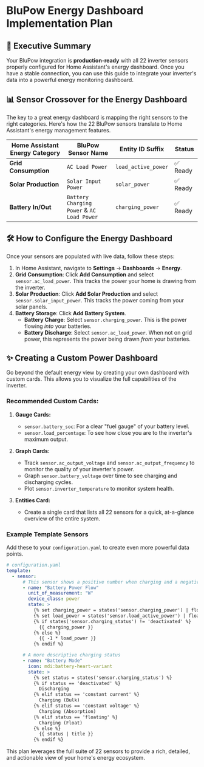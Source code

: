 # BluPow Energy Dashboard Implementation Plan

## 🎯 Executive Summary

Your BluPow integration is **production-ready** with all 22 inverter sensors properly configured for Home Assistant's energy dashboard. Once you have a stable connection, you can use this guide to integrate your inverter's data into a powerful energy monitoring dashboard.

## 📊 Sensor Crossover for the Energy Dashboard

The key to a great energy dashboard is mapping the right sensors to the right categories. Here's how the 22 BluPow sensors translate to Home Assistant's energy management features.

| Home Assistant Energy Category | BluPow Sensor Name | Entity ID Suffix | Status |
|---|---|---|---|
| **Grid Consumption** | `AC Load Power` | `load_active_power` | ✅ Ready |
| **Solar Production** | `Solar Input Power` | `solar_power` | ✅ Ready |
| **Battery In/Out** | `Battery Charging Power` & `AC Load Power` | `charging_power` | ✅ Ready |

## 🛠️ How to Configure the Energy Dashboard

Once your sensors are populated with live data, follow these steps:

1.  In Home Assistant, navigate to **Settings** → **Dashboards** → **Energy**.
2.  **Grid Consumption**: Click **Add Consumption** and select `sensor.ac_load_power`. This tracks the power your home is drawing from the inverter.
3.  **Solar Production**: Click **Add Solar Production** and select `sensor.solar_input_power`. This tracks the power coming from your solar panels.
4.  **Battery Storage**: Click **Add Battery System**.
    *   **Battery Charge**: Select `sensor.charging_power`. This is the power flowing *into* your batteries.
    *   **Battery Discharge**: Select `sensor.ac_load_power`. When not on grid power, this represents the power being drawn *from* your batteries.

## ✨ Creating a Custom Power Dashboard

Go beyond the default energy view by creating your own dashboard with custom cards. This allows you to visualize the full capabilities of the inverter.

### Recommended Custom Cards:

1.  **Gauge Cards:**
    *   `sensor.battery_soc`: For a clear "fuel gauge" of your battery level.
    *   `sensor.load_percentage`: To see how close you are to the inverter's maximum output.

2.  **Graph Cards:**
    *   Track `sensor.ac_output_voltage` and `sensor.ac_output_frequency` to monitor the quality of your inverter's power.
    *   Graph `sensor.battery_voltage` over time to see charging and discharging cycles.
    *   Plot `sensor.inverter_temperature` to monitor system health.

3.  **Entities Card:**
    *   Create a single card that lists all 22 sensors for a quick, at-a-glance overview of the entire system.

### Example Template Sensors
Add these to your `configuration.yaml` to create even more powerful data points.

```yaml
# configuration.yaml
template:
  - sensor:
      # This sensor shows a positive number when charging and a negative number when discharging
      - name: "Battery Power Flow"
        unit_of_measurement: "W"
        device_class: power
        state: >
          {% set charging_power = states('sensor.charging_power') | float(0) %}
          {% set load_power = states('sensor.load_active_power') | float(0) %}
          {% if states('sensor.charging_status') != 'deactivated' %}
            {{ charging_power }}
          {% else %}
            {{ -1 * load_power }}
          {% endif %}

      # A more descriptive charging status
      - name: "Battery Mode"
        icon: mdi:battery-heart-variant
        state: >
          {% set status = states('sensor.charging_status') %}
          {% if status == 'deactivated' %}
            Discharging
          {% elif status == 'constant current' %}
            Charging (Bulk)
          {% elif status == 'constant voltage' %}
            Charging (Absorption)
          {% elif status == 'floating' %}
            Charging (Float)
          {% else %}
            {{ status | title }}
          {% endif %}
```

This plan leverages the full suite of 22 sensors to provide a rich, detailed, and actionable view of your home's energy ecosystem. 